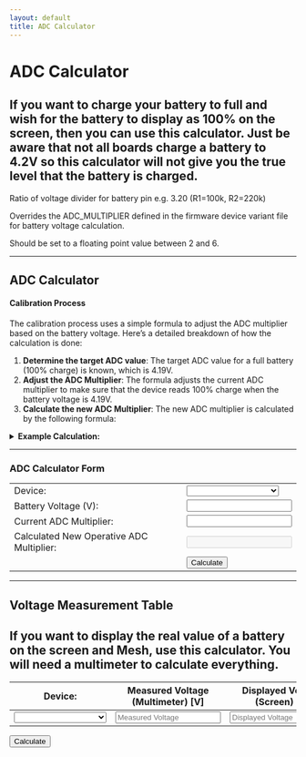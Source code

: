 ```yaml
---
layout: default
title: ADC Calculator
---
```


# ADC Calculator

## If you want to charge your battery to full and wish for the battery to display as 100% on the screen, then you can use this calculator. Just be aware that not all boards charge a battery to 4.2V so this calculator will not give you the true level that the battery is charged.

Ratio of voltage divider for battery pin e.g. 3.20 (R1=100k, R2=220k)

Overrides the ADC_MULTIPLIER defined in the firmware device variant file for battery voltage calculation.

Should be set to a floating point value between 2 and 6.

---

## ADC Calculator

#### Calibration Process

The calibration process uses a simple formula to adjust the ADC multiplier based on the battery voltage. Here’s a detailed breakdown of how the calculation is done:

1. **Determine the target ADC value**: The target ADC value for a full battery (100% charge) is known, which is 4.19V.
2. **Adjust the ADC Multiplier**: The formula adjusts the current ADC multiplier to make sure that the device reads 100% charge when the battery voltage is 4.19V.
3. **Calculate the new ADC Multiplier**: The new ADC multiplier is calculated by the following formula:

<details>
  <summary><strong>Example Calculation:</strong></summary>

  <table>
    <tr>
      <td>Initial Condition:</td>
      <td>Your device shows a battery voltage of 3.82V using a current ADC multiplier of 2.</td>
    </tr>
    <tr>
      <td>Formula:</td>
      <td>New ADC Multiplier = 2 × (4.19 / 3.82)</td>
    </tr>
    <tr>
      <td>Calculate the Ratio:</td>
      <td>4.19 / 3.82 ≈ 1.097</td>
    </tr>
    <tr>
      <td>Multiply the Current ADC Multiplier by the Ratio:</td>
      <td>New ADC Multiplier = 2 × 1.097 = 2.194</td>
    </tr>
    <tr>
      <td>Update the Device:</td>
      <td>You then set the new ADC multiplier (2.194 in this case) in your device's configuration. This calculation adjusts the multiplier so that the battery charge readings are accurate, mapping 4.19V to 100% battery charge.</td>
    </tr>
  </table>
</details>

---

### ADC Calculator Form

<div>
  <table>
    <tr>
      <td>Device:</td>
      <td>
        <select id="deviceSelect" onchange="updateAdcMultiplier('operativeAdcMultiplier')">
          <option value="" data-multiplier="Choose"></option>          
          <option value="chatter2" data-multiplier="5.0">chatter2</option>
          <option value="diy" data-multiplier="1.85">diy</option>
          <option value="esp32-s3-pico" data-multiplier="3.1">esp32-s3-pico</option>
          <option value="heltec_v1/v2" data-multiplier="3.2">heltec_v1/v2</option>
          <option value="heltec_v3" data-multiplier="5.1205">heltec_v3</option>
          <option value="heltec_wsl_v3" data-multiplier="5.1205">heltec_wsl_v3</option>
          <option value="heltec_wireless_paper" data-multiplier="2.0">heltec_wireless_paper</option>
          <option value="heltec_wireless_tracker" data-multiplier="4.9">heltec_wireless_tracker</option>
          <option value="lora_isp4520" data-multiplier="1.436">lora_isp4520</option>
          <option value="m5stack_coreink" data-multiplier="5.0">m5stack_coreink</option>
          <option value="nano-g1-explorer" data-multiplier="2.0">nano-g1-explorer</option>
          <option value="nano-g2-ultra" data-multiplier="2.0">nano-g2-ultra</option>
          <option value="picomputer-s3" data-multiplier="3.1">picomputer-s3</option>
          <option value="rak4631" data-multiplier="1.73">rak4631</option>
          <option value="rpipico" data-multiplier="3.1">rpipico</option>
          <option value="rpipicow" data-multiplier="3.1">rpipicow</option>
          <option value="station-g1" data-multiplier="6.45">station-g1</option>
          <option value="station-g2" data-multiplier="4.0">station-g1</option>
          <option value="tlora_v2_1_16" data-multiplier="2.0">tlora_v2_1_16</option>
          <option value="tlora_v2_1_18" data-multiplier="2.11">tlora_v2_1_18</option>
          <option value="tlora_t3s3_v1" data-multiplier="2.11">tlora_t3s3_v1</option>
          <option value="t-deck" data-multiplier="2.11">t-deck</option>
          <option value="t-echo" data-multiplier="2">t-echo</option>
        </select>
      </td>
    </tr>
    <tr>
      <td>Battery Voltage (V):</td>
      <td><input type="text" id="batteryVoltage" value="" /></td>
    </tr>
    <tr>
      <td>Current ADC Multiplier:</td>
      <td><input type="text" id="operativeAdcMultiplier" value="" /></td>
    </tr>
    <tr>
      <td>Calculated New Operative ADC Multiplier:</td>
      <td><input type="text" id="newOperativeAdcMultiplier" value="" disabled="disabled" /></td>
    </tr>
    <tr>
      <td></td>
      <td>
        <button class="button button--outline button--lg cta--button" onclick="calculateNewMultiplier()">Calculate</button>
      </td>
    </tr>
  </table>
</div>

---

## Voltage Measurement Table

## If you want to display the real value of a battery on the screen and Mesh, use this calculator. You will need a multimeter to calculate everything.

<div>
  <table id="measurementTable">
    <thead>
      <tr>
        <th>Device:</th>
        <th>Measured Voltage (Multimeter) [V]</th>
        <th>Displayed Voltage (Screen) [V]</th>
        <th>Manual ADC Multiplier</th>
        <th>Adjusted ADC Multiplier</th>
      </tr>
    </thead>
    <tbody>
      <tr>
        <td>
          <select class="deviceSelect" onchange="updateAdcMultiplier('manualMultiplier')">
            <option value="" data-multiplier="Choose"></option>          
            <option value="chatter2" data-multiplier="5.0">chatter2</option>
            <option value="diy" data-multiplier="1.85">diy</option>
            <option value="esp32-s3-pico" data-multiplier="3.1">esp32-s3-pico</option>
            <option value="heltec_v1/v2" data-multiplier="3.2">heltec_v1/v2</option>
            <option value="heltec_v3" data-multiplier="5.1205">heltec_v3</option>
            <option value="heltec_wsl_v3" data-multiplier="5.1205">heltec_wsl_v3</option>
            <option value="heltec_wireless_paper" data-multiplier="2.0">heltec_wireless_paper</option>
            <option value="heltec_wireless_tracker" data-multiplier="4.9">heltec_wireless_tracker</option>
            <option value="lora_isp4520" data-multiplier="1.436">lora_isp4520</option>
            <option value="m5stack_coreink" data-multiplier="5.0">m5stack_coreink</option>
            <option value="nano-g1-explorer" data-multiplier="2.0">nano-g1-explorer</option>
            <option value="nano-g2-ultra" data-multiplier="2.0">nano-g2-ultra</option>
            <option value="picomputer-s3" data-multiplier="3.1">picomputer-s3</option>
            <option value="rak4631" data-multiplier="1.73">rak4631</option>
            <option value="rpipico" data-multiplier="3.1">rpipico</option>
            <option value="rpipicow" data-multiplier="3.1">rpipicow</option>
            <option value="station-g1" data-multiplier="6.45">station-g1</option>
            <option value="station-g2" data-multiplier="4.0">station-g1</option>
            <option value="tlora_v2_1_16" data-multiplier="2.0">tlora_v2_1_16</option>
            <option value="tlora_v2_1_18" data-multiplier="2.11">tlora_v2_1_18</option>
            <option value="tlora_t3s3_v1" data-multiplier="2.11">tlora_t3s3_v1</option>
            <option value="t-deck" data-multiplier="2.11">t-deck</option>
            <option value="t-echo" data-multiplier="2">t-echo</option>
          </select>
        </td>
        <td><input type="text" class="measuredVoltage" placeholder="Measured Voltage"></td>
        <td><input type="text" class="displayedVoltage" placeholder="Displayed Voltage"></td>
        <td><input type="text" class="manualMultiplier" placeholder="Manual Multiplier"></td>
        <td><input type="text" class="adjustedMultiplier" placeholder="Adjusted Multiplier" disabled></td>
      </tr>
    </tbody>
  </table>
  <button class="button button--outline button--lg cta--button" onclick="calculateTableMultipliers()">Calculate</button>
</div>

<script>
  function updateAdcMultiplier(targetId) {
    var dropdown = document.querySelector('.deviceSelect');
    var multiplier = dropdown.options[dropdown.selectedIndex].getAttribute('data-multiplier');
    document.querySelector(`#${targetId}`).value = multiplier;
  }

  function calculateNewMultiplier() {
    var batteryVoltage = parseFloat(document.getElementById('batteryVoltage').value);
    var currentAdcMultiplier = parseFloat(document.getElementById('operativeAdcMultiplier').value);

    if (isNaN(batteryVoltage) || batteryVoltage <= 0 || isNaN(currentAdcMultiplier)) {
      alert("Please enter valid numbers.");
      return;
    }

    var targetVoltage = 4.19;
    var newAdcMultiplier = currentAdcMultiplier * (targetVoltage / batteryVoltage);

    document.getElementById('newOperativeAdcMultiplier').value = newAdcMultiplier.toFixed(3);
  }

  function calculateTableMultipliers() {
    var rows = document.querySelectorAll('#measurementTable tbody tr');

    rows.forEach(row => {
      var measuredVoltage = parseFloat(row.querySelector('.measuredVoltage').value);
      var displayedVoltage = parseFloat(row.querySelector('.displayedVoltage').value);
      var manualMultiplier = parseFloat(row.querySelector('.manualMultiplier').value);

      if (isNaN(measuredVoltage) || measuredVoltage <= 0 || isNaN(displayedVoltage) || displayedVoltage <= 0 || isNaN(manualMultiplier) || manualMultiplier <= 0) {
        row.querySelector('.adjustedMultiplier').value = '';
        return;
      }

      var adjustedMultiplier = manualMultiplier * (measuredVoltage / displayedVoltage);
      row.querySelector('.adjustedMultiplier').value = adjustedMultiplier.toFixed(3);
    });
  }
</script>
